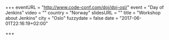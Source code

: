 +++
eventURL = "http://www.code-conf.com/doj/doj-osl/"
event = "Day of Jenkins"
video = ""
country = "Norway"
slidesURL = ""
title = "Workshop about Jenkins"
city = "Oslo"
fuzzydate = false
date = "2017-06-01T22:16:19+02:00"

+++

